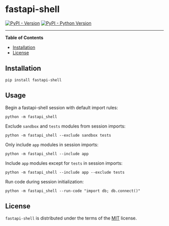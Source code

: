 # fastapi-shell

[![PyPI - Version](https://img.shields.io/pypi/v/fastapi-shell.svg)](https://pypi.org/project/fastapi-shell)
[![PyPI - Python Version](https://img.shields.io/pypi/pyversions/fastapi-shell.svg)](https://pypi.org/project/fastapi-shell)

---

**Table of Contents**

- [Installation](#installation)
- [License](#license)

## Installation

```console
pip install fastapi-shell
```

## Usage

Begin a fastapi-shell session with default import rules:

```console
python -m fastapi_shell
```

Exclude `sandbox` and `tests` modules from session imports:

```console
python -m fastapi_shell --exclude sandbox tests
```

Only include `app` modules in session imports:

```console
python -m fastapi_shell --include app
```

Include `app` modules except for `tests` in session imports:

```console
python -m fastapi_shell --include app --exclude tests
```

Run code during session initialization:

```console
python -m fastapi_shell --run-code "import db; db.connect()"
```

## License

`fastapi-shell` is distributed under the terms of the [MIT](https://spdx.org/licenses/MIT.html) license.
